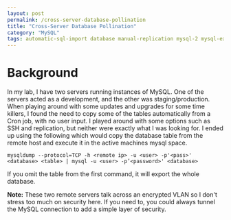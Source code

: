 ```yaml
---
layout: post
permalink: /cross-server-database-pollination
title: "Cross-Server Database Pollination"
category: "MySQL"
tags: automatic-sql-import database manual-replication mysql-2 mysql-export mysql-import mysql-manual-replication mysql-replication mysql-server mysqld mysqldump remote-mysql remote-mysql-export remote-mysql-import remote-sql-import replication server unix-mysql
---
```

# Background
In my lab, I have two servers running instances of MySQL. One of the servers acted as a development, and the other was staging/production. When playing around with some updates and upgrades for some time killers, I found the need to copy some of the tables automatically from a Cron job, with no user input. I played around with some options such as SSH and replication, but neither were exactly what I was looking for. I ended up using the following which would copy the database table from the remote host and execute it in the active machines mysql space. 

    mysqldump --protocol=TCP -h <remote ip> -u <user> -p'<pass>' <database> <table> | mysql -u <user> -p’<password>' <database>

If you omit the table from the first command, it will export the whole database. 

<b>Note:</b> These two remote servers talk across an encrypted VLAN so I don't stress too much on security here. If you need to, you could always tunnel the MySQL connection to add a simple layer of security.